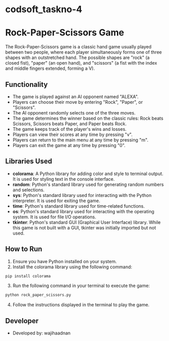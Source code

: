 # codsoft_taskno-4

# Rock-Paper-Scissors Game

The Rock-Paper-Scissors game is a classic hand game usually played between two people, where each player simultaneously forms one of three shapes with an outstretched hand. The possible shapes are "rock" (a closed fist), "paper" (an open hand), and "scissors" (a fist with the index and middle fingers extended, forming a V).

## Functionality

- The game is played against an AI opponent named "ALEXA".
- Players can choose their move by entering "Rock", "Paper", or "Scissors".
- The AI opponent randomly selects one of the three moves.
- The game determines the winner based on the classic rules: Rock beats Scissors, Scissors beats Paper, and Paper beats Rock.
- The game keeps track of the player's wins and losses.
- Players can view their scores at any time by pressing "v".
- Players can return to the main menu at any time by pressing "m".
- Players can exit the game at any time by pressing "0".

## Libraries Used

- **colorama**: A Python library for adding color and style to terminal output. It is used for styling text in the console interface.
- **random**: Python's standard library used for generating random numbers and selections.
- **sys**: Python's standard library used for interacting with the Python interpreter. It is used for exiting the game.
- **time**: Python's standard library used for time-related functions.
- **os**: Python's standard library used for interacting with the operating system. It is used for file I/O operations.
- **tkinter**: Python's standard GUI (Graphical User Interface) library. While this game is not built with a GUI, tkinter was initially imported but not used.

## How to Run

1. Ensure you have Python installed on your system.
2. Install the colorama library using the following command:

```bash
pip install colorama
```

3. Run the following command in your terminal to execute the game:

```bash
python rock_paper_scissors.py
```

4. Follow the instructions displayed in the terminal to play the game.

## Developer

- Developed by: wajihaadnan
